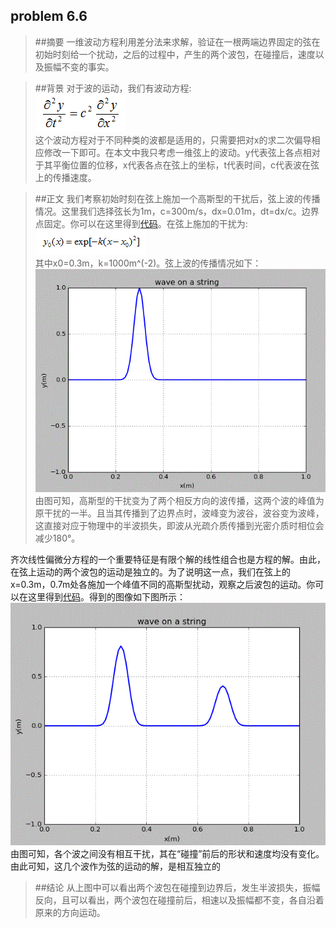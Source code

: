 ## problem 6.6

>##摘要
一维波动方程利用差分法来求解，验证在一根两端边界固定的弦在初始时刻给一个扰动，之后的过程中，产生的两个波包，在碰撞后，速度以及振幅不变的事实。

>##背景
对于波的运动，我们有波动方程:  
![1](https://github.com/lzx78966/computationalphysics_N2013301510050/blob/master/Chapter6/exercise14/1.png)  
这个波动方程对于不同种类的波都是适用的，只需要把对x的求二次偏导相应修改一下即可。在本文中我只考虑一维弦上的波动。y代表弦上各点相对于其平衡位置的位移，x代表各点在弦上的坐标，t代表时间，c代表波在弦上的传播速度。

>##正文
我们考察初始时刻在弦上施加一个高斯型的干扰后，弦上波的传播情况。这里我们选择弦长为1m，c=300m/s，dx=0.01m，dt=dx/c。边界点固定。你可以在这里得到[代码](https://github.com/lzx78966/computationalphysics_N2013301510050/blob/master/Chapter6/exercise14/problem6.6.1.py)。在弦上施加的干扰为:  
![2](https://github.com/lzx78966/computationalphysics_N2013301510050/blob/master/Chapter6/exercise14/2.png)  
其中x0=0.3m，k=1000m^(-2)。弦上波的传播情况如下：  
![3](https://github.com/lzx78966/computationalphysics_N2013301510050/blob/master/Chapter6/exercise14/3.gif)  
由图可知，高斯型的干扰变为了两个相反方向的波传播，这两个波的峰值为原干扰的一半。且当其传播到了边界点时，波峰变为波谷，波谷变为波峰，这直接对应于物理中的半波损失，即波从光疏介质传播到光密介质时相位会减少180°。

齐次线性偏微分方程的一个重要特征是有限个解的线性组合也是方程的解。由此，在弦上运动的两个波包的运动是独立的。为了说明这一点，我们在弦上的x=0.3m，0.7m处各施加一个峰值不同的高斯型扰动，观察之后波包的运动。你可以在这里得到[代码](https://github.com/lzx78966/computationalphysics_N2013301510050/blob/master/Chapter6/exercise14/problem6.6.2.py)。得到的图像如下图所示：  
![4](https://github.com/lzx78966/computationalphysics_N2013301510050/blob/master/Chapter6/exercise14/4.gif)  
由图可知，各个波之间没有相互干扰，其在“碰撞”前后的形状和速度均没有变化。由此可知，这几个波作为弦的运动的解，是相互独立的

>##结论
从上图中可以看出两个波包在碰撞到边界后，发生半波损失，振幅反向，且可以看出，两个波包在碰撞前后，相速以及振幅都不变，各自沿着原来的方向运动。

